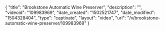 {
    "title": "Brookstone Automatic Wine Preserver",
    "description": "",
    "videoid": "109983969",
    "date_created": "1502521747",
    "date_modified": "1504328404",
    "type": "captivate",
    "layout": "video",
    "url": "\/v\/brookstone-automatic-wine-preserver\/109983969"
}